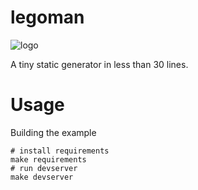 # legoman

![logo](https://i.imgur.com/VJGdOWe.png)

A tiny static generator in less than 30 lines.

# Usage

Building the example

```
# install requirements
make requirements
# run devserver
make devserver
```
